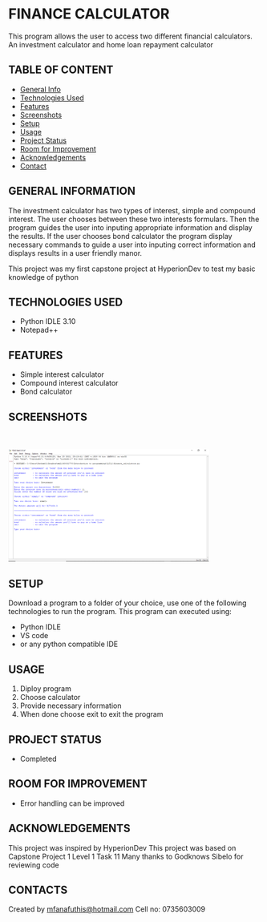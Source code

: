 # FINANCE CALCULATOR
This program allows the user to access two different financial calculators. An investment calculator and home loan repayment calculator
## TABLE OF CONTENT
* [General Info](#general-information)
* [Technologies Used](#technologies-used)
* [Features](#features)
* [Screenshots](#screenshots)
* [Setup](#setup)
* [Usage](#usage)
* [Project Status](#project-status)
* [Room for Improvement](#room-for-improvement)
* [Acknowledgements](#acknowledgements)
* [Contact](#contacts)
## GENERAL INFORMATION
The investment calculator has two types of interest, simple and compound interest. The user chooses between these two interests formulars. Then the program guides the user into inputing appropriate information and display the results. If the user chooses bond calculator the program display necessary commands to guide a user into inputing correct information and displays results in a user friendly manor.

This project was my first capstone project at HyperionDev to test my basic knowledge of python
## TECHNOLOGIES USED
* Python IDLE 3.10
* Notepad++
## FEATURES
* Simple interest calculator
* Compound interest calculator
* Bond calculator
## SCREENSHOTS
<br><br>
<img src = "Screenshoots/Screenshot (44).png" width  = 400>
## SETUP
Download a program to a folder of your choice, use one of the following technologies to run the program.
This program can executed using:
* Python IDLE 
* VS code
* or any python compatible IDE
## USAGE
1. Diploy program
2. Choose calculator
3. Provide necessary information
4. When done choose exit to exit the program
## PROJECT STATUS
* Completed
## ROOM FOR IMPROVEMENT
* Error handling can be improved
## ACKNOWLEDGEMENTS
This project was inspired by HyperionDev
This project was based on Capstone Project 1 Level 1 Task 11
Many thanks to Godknows Sibelo for reviewing code
## CONTACTS
Created by mfanafuthis@hotmail.com
Cell no: 0735603009
